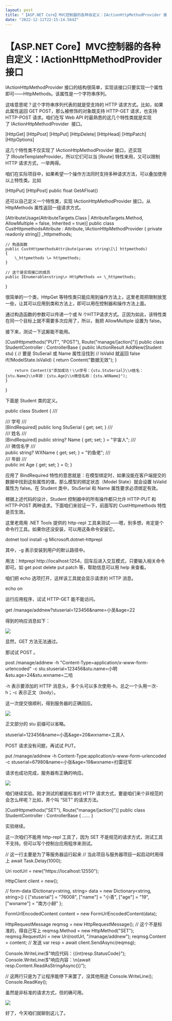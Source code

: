 ```yaml
---
layout: post
title: "【ASP.NET Core】MVC控制器的各种自定义：IActionHttpMethodProvider 接口"
date: "2022-12-11T22:15:14.564Z"
---
```

【ASP.NET Core】MVC控制器的各种自定义：IActionHttpMethodProvider 接口
=======================================================

IActionHttpMethodProvider 接口的结构很简单，实现该接口只要实现一个属性即可——HttpMethods。该属性是一个字符串序列。

这啥意思呢？这个字符串序列代表的就是受支持的 HTTP 请求方式。比如，如果此属性返回 GET POST，那么被修饰的对象既支持 HTTP-GET 请求，也支持 HTTP-POST 请求。咱们在写 Web API 时最熟悉的这几个特性类就是实现了 IActionHttpMethodProvider  接口。

\[HttpGet\]
\[HttpPost\]
\[HttpPut\]
\[HttpDelete\]
\[HttpHead\]
\[HttpPatch\]
\[HttpOptions\]

这几个特性类不仅实现了 IActionHttpMethodProvider 接口，还实现了 IRouteTemplateProvider。所以它们可以当 \[Route\] 特性来用，又可以限制 HTTP 请求方式，一举两得。

咱们在实际项目中，如果希望一个操作方法同时支持多种请求方法，可以叠加使用以上特性类。比如

\[HttpPut\]
\[HttpPost\]
public float GetAFloat()

还可以自己定义一个特性类，实现 IActionHttpMethodProvider 接口，从 HttpMethods 属性返回一组请求方式。

\[AttributeUsage(AttributeTargets.Class | AttributeTargets.Method, AllowMultiple = false, Inherited = true)\]
public class CustHttpmethodsAttribute : Attribute, IActionHttpMethodProvider
{
    private readonly string\[\] \_httpmethods;

    // 构造函数
    public CustHttpmethodsAttribute(params string\[\] httpmethods)
    {
        \_httpmethods \= httpmethods;
    }

    // 这个是实现接口的成员
    public IEnumerable<string\> HttpMethods => \_httpmethods;
}

很简单的一个类，HttpGet 等特性类只能应用到操作方法上，这里老周把限制放宽一些，让其可以应用到类和方法上，即可以用在控制器和操作方法上面。

通过构造函数的参数可以传递一个或 N 个HTTP请求方式。正因为如此，该特性类在同一个目标上就不需要多次应用了，所以，我把 AllowMultiple 设置为 false。

接下来，测试一下这厮能不能用。

\[CustHttpmethods("PUT", "POST"), Route("manage/\[action\]")\]
public class StudentController : ControllerBase
{
    public IActionResult AddNew(Student stu)
    {
        // 要是 StuSerail 或 Name 属性没找到
        // IsValid 就返回 false
        if(!ModelState.IsValid)
        {
            return Content("数据无效");
        }

        return Content($"添加成功！\\n学号：{stu.StuSerial}\\n姓名：{stu.Name}\\n年龄：{stu.Age}\\n微信名称：{stu.WXName}");
    }
}

下面是 Student 类的定义。

public class Student
{
    /// <summary>
    /// 学号
    /// </summary>
    \[BindRequired\]
    public long StuSerial { get; set; }
    /// <summary>
    /// 姓名
    /// </summary>
    \[BindRequired\]
    public string? Name { get; set; } = "宇宙人";
    /// <summary>
    /// 微信名字
    /// </summary>
    public string? WXName { get; set; } = "钓鱼佬";
    /// <summary>
    /// 年龄
    /// </summary>
    public int Age { get; set; } = 0;
}

应用了 BindRequired 特性的意思就是：在模型绑定时，如果没能在客户端提交的数据中找到这些属性的值，那么模型的绑定状态（Model State）就会设置 IsValid 属性为 false。在 Student 类中，StuSerial 和 Name 属性要求必须绑定有效。

根据上述代码的设计，Student 控制器中的所有操作都只允许 HTTP-PUT 和 HTTP-POST 两种请求。下面咱们来验证一下，前面写的 CustHttpmethods 特性是否生效。

这里老周用 .NET Tools 提供的 http-repl 工具来测试——嗯，别多想，肯定是个命令行工具。如果你还没安装，可以用这条命令安装它。

dotnet tool install -g Microsoft.dotnet-httprepl

其中，-g 表示安装到用户的默认路径中。

用法：httprepl http://localhost:1254，回车后进入交互模式，只要输入相关命令即可。如 get post delete put patch 等，帮助信息可以用 help 来查看。

咱们把 echo 选项打开，这样该工具就会显示请求的 HTTP 消息。

echo on

运行应用程序，试试 HTTP-GET 能不能访问。

get /manage/addnew?stuserial=123456&name=小吴&age=22

得到的响应消息如下：

![](https://img2023.cnblogs.com/blog/367389/202212/367389-20221211121327941-1528332113.png)

显然，GET 方法无法通过。

那试试 POST 。

post /manage/addnew -h "Content-Type=application/x-www-form-urlencoded" -c stu.stuserial=123456&stu.name=小明&stu.age=24&stu.wxname=二哈

\-h 表示要添加的 HTTP 消息头，多个头可以多次使用-h，总之一个头用一次-h；-c 表示正文（body）。

这一次提交很顺利，得到服务器的正确回应。

![](https://img2023.cnblogs.com/blog/367389/202212/367389-20221211121834404-398174202.png)

正文部分的 stu 前缀可以省略。

stuserial\=123456&name\=小高&age\=20&wxname\=工具人

POST 请求没有问题，再试试 PUT。

put /manage/addnew -h Content-Type:application/x-www-form-urlencoded -c stuserial=67980&name=小张&age=19&wxname=扫雷冠军

请求也成功完成，服务器有正确的响应。

![](https://img2023.cnblogs.com/blog/367389/202212/367389-20221211122343372-572717889.png)

咱们继续实验。刚才测试的都是标准的 HTTP 请求方式，要是咱们来个非规范的会怎么样呢？比如，弄个叫 “SET” 的请求方法。

\[CustHttpmethods("SET"), Route("manage/\[action\]")\]
public class StudentController : ControllerBase
{
      ……
}

实验继续。

这一次咱们不能用 http-repl 工具了，因为 SET 不是规范的请求方式，测试工具不支持。但可以写个控制台应用程序来测试。

// 这一行主要是为了等服务器运行起来
// 当此项目与服务器项目一起启动时用得上
await Task.Delay(1000);

Uri rootUrl \= new("https://localhost:12550");

HttpClient client \= new();

// form-data
IDictionary<string, string\> data = new Dictionary<string, string\>()
{
    \["stuserial"\] = "76008",
    \["name"\] = "小青",
    \["age"\] = "19",
    \["wxname"\] = "南方小鲟"
};

FormUrlEncodedContent content \= new FormUrlEncodedContent(data);

HttpRequestMessage reqmsg \= new HttpRequestMessage();
// 这个不是标准的，得自己写上
reqmsg.Method = new HttpMethod("SET");
reqmsg.RequestUri \= new Uri(rootUrl, "/manage/addnew");
reqmsg.Content \= content;
// 发送
var resp = await client.SendAsync(reqmsg);

Console.WriteLine($"响应代码：{(int)resp.StatusCode}");
Console.WriteLine($"响应内容：\\n{await resp.Content.ReadAsStringAsync()}");

// 这两行只是为了让程序能停下来罢了，没其他用途
Console.WriteLine();
Console.ReadKey();

虽然是非标准的请求方式，但的确可用。

![](https://img2023.cnblogs.com/blog/367389/202212/367389-20221211124454969-81995239.png)

好了，今天咱们就聊到这儿了。